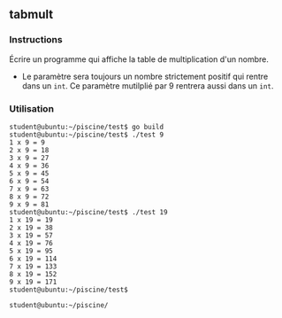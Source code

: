 ## tabmult

### Instructions

Écrire un programme qui affiche la table de multiplication d'un nombre.

- Le paramètre sera toujours un nombre strictement positif qui rentre dans un `int`. Ce paramètre mutilplié par 9 rentrera aussi dans un `int`.

### Utilisation

```console
student@ubuntu:~/piscine/test$ go build
student@ubuntu:~/piscine/test$ ./test 9
1 x 9 = 9
2 x 9 = 18
3 x 9 = 27
4 x 9 = 36
5 x 9 = 45
6 x 9 = 54
7 x 9 = 63
8 x 9 = 72
9 x 9 = 81
student@ubuntu:~/piscine/test$ ./test 19
1 x 19 = 19
2 x 19 = 38
3 x 19 = 57
4 x 19 = 76
5 x 19 = 95
6 x 19 = 114
7 x 19 = 133
8 x 19 = 152
9 x 19 = 171
student@ubuntu:~/piscine/test$

student@ubuntu:~/piscine/
```
